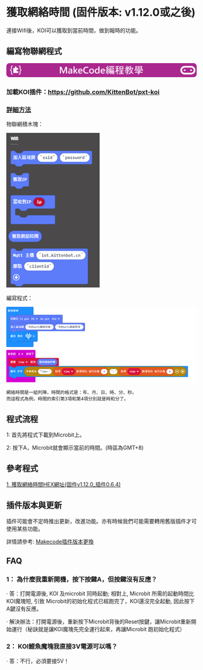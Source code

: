 # **獲取網絡時間 (固件版本: v1.12.0或之後)**

連接Wifi後，KOI可以獲取到當前時間，做到報時的功能。

## 編寫物聯網程式

![](../../PWmodules/images/mcbanner.png)

### 加載KOI插件：https://github.com/KittenBot/pxt-koi

### [詳細方法](../makecodeQs.md)

物聯網積木塊：

![](KOI14/7.png)

編寫程式：

![](KOI14/8.png)

    網絡時間是一組列陣，時間的格式是：年、月、日、時、分、秒。
    而這程式為例，時間的索引第3項和第4項分別就是時和分了。
    
## 程式流程

1: 首先將程式下載到Microbit上。

2: 按下A，Microbit就會顯示當前的時間。(時區為GMT+8)

## 參考程式

[1. 獲取網絡時間HEX網址(固件v1.12.0_插件0.6.4)](https://makecode.microbit.org/_00TEM37w41MM)

## 插件版本與更新

插件可能會不定時推出更新，改進功能。亦有時候我們可能需要轉用舊版插件才可使用某些功能。

詳情請參考: [Makecode插件版本更換](../../../Makecode/makecode_extensionUpdate)

## FAQ

### 1： 為什麼我重新開機，按下按鍵A，但按鍵沒有反應？

·    答：打開電源後, KOI 及microbit 同時起動; 相對上, Microbit 所需的起動時間比KOI魔塊短, 引致 Microbit的初始化程式已經跑完了，KOI還沒完全起動, 因此按下A鍵沒有反應。

·    解決辦法：打開電源後，重新按下Microbit背後的Reset按鍵，讓Microbit重新開始運行（秘訣就是讓KOI魔塊先完全運行起來，再讓Microbit 跑初始化程式）

### 2： KOI鯉魚魔塊我直接3V電源可以嗎？

·    答：不行，必須要接5V！
